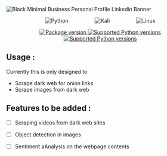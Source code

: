 
![Black Minimal Business Personal Profile Linkedin Banner](https://github.com/PritamSarbajna/dark-web-scraper/assets/90236635/676a6e65-5be3-4bda-a04c-47162ad14f51)

<div align="center" >
  
![Python](https://img.shields.io/badge/python-3670A0?style=for-the-badge&logo=python&logoColor=ffdd54)
&nbsp;&nbsp;&nbsp;&nbsp;&nbsp;&nbsp;&nbsp;&nbsp;&nbsp;&nbsp;&nbsp;&nbsp;&nbsp;&nbsp;&nbsp;&nbsp;
![Kali](https://img.shields.io/badge/Kali-268BEE?style=for-the-badge&logo=kalilinux&logoColor=white)
&nbsp;&nbsp;&nbsp;&nbsp;&nbsp;&nbsp;&nbsp;&nbsp;&nbsp;&nbsp;&nbsp;&nbsp;&nbsp;&nbsp;&nbsp;&nbsp;
![Linux](https://img.shields.io/badge/Linux-FCC624?style=for-the-badge&logo=linux&logoColor=black)

</div>


<div align="center">
<a href="https://pypi.org/project/dark-web-scraper" target="_blank">
    <img src="https://img.shields.io/pypi/v/dark-web-scraper?color=%2334D058&label=pypi%20package" alt="Package version">
</a>
<a href="https://pypi.org/project/dark-web-scraper" target="_blank">
    <img src="https://img.shields.io/pypi/pyversions/dark-web-scraper.svg?color=%2334D058" alt="Supported Python versions">
</a>
<a href="http://badges.mit-license.org" target="_blank">
    <img src="http://img.shields.io/:license-mit-blue.svg?style=flat-square)" alt="Supported Python versions">
</a>
  
</div>

## Usage :

Currently this is only designed to
- Scrape dark web for onion links
- Scrape images from dark web

## Features to be added :
- [ ] Scraping videos from dark web sites
- [ ] Object detection in images
- [ ] Sentiment aAnalysis on the webpage contents

